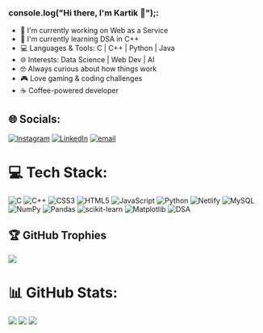 ### console.log("Hi there, I'm Kartik 👋");:
- 🔭 I'm currently working on Web as a Service<br>
- 🌱 I'm currently learning DSA in C++<br>
- 💻 Languages & Tools: C | C++ | Python | Java<br>
- 🌐 Interests: Data Science | Web Dev | AI<br>
- 🤓 Always curious about how things work<br>
- 🎮 Love gaming & coding challenges<br>
- ☕ Coffee-powered developer<br>

 ## 🌐 Socials:
[![Instagram](https://img.shields.io/badge/Instagram-%23E4405F.svg?logo=Instagram&logoColor=white)](https://www.instagram.com/kartik_rastogi_18/) [![LinkedIn](https://img.shields.io/badge/LinkedIn-%230077B5.svg?logo=linkedin&logoColor=white)](https://www.linkedin.com/in/kartik-rastogi-113236325/) [![email](https://img.shields.io/badge/Email-D14836?logo=gmail&logoColor=white)](mailto:kartikrastogi4544@gmail.com) 

# 💻 Tech Stack:
![C](https://img.shields.io/badge/c-%2300599C.svg?style=flat&logo=c&logoColor=white) ![C++](https://img.shields.io/badge/c++-%2300599C.svg?style=flat&logo=c%2B%2B&logoColor=white) ![CSS3](https://img.shields.io/badge/css3-%231572B6.svg?style=flat&logo=css3&logoColor=white) ![HTML5](https://img.shields.io/badge/html5-%23E34F26.svg?style=flat&logo=html5&logoColor=white) ![JavaScript](https://img.shields.io/badge/javascript-%23323330.svg?style=flat&logo=javascript&logoColor=%23F7DF1E) ![Python](https://img.shields.io/badge/python-3670A0?style=flat&logo=python&logoColor=ffdd54) ![Netlify](https://img.shields.io/badge/netlify-%23000000.svg?style=flat&logo=netlify&logoColor=#00C7B7) ![MySQL](https://img.shields.io/badge/mysql-4479A1.svg?style=flat&logo=mysql&logoColor=white) ![NumPy](https://img.shields.io/badge/numpy-%23013243.svg?style=flat&logo=numpy&logoColor=white) ![Pandas](https://img.shields.io/badge/pandas-%23150458.svg?style=flat&logo=pandas&logoColor=white) ![scikit-learn](https://img.shields.io/badge/scikit--learn-%23F7931E.svg?style=flat&logo=scikit-learn&logoColor=white) ![Matplotlib](https://img.shields.io/badge/Matplotlib-%23ffffff.svg?style=flat&logo=Matplotlib&logoColor=black)
 ![DSA](https://img.shields.io/badge/DSA-%2300599C.svg?style=flat&logo=c%2B%2B&logoColor=white)
## 🏆 GitHub Trophies
![](https://github-profile-trophy.vercel.app/?username=kartikrastogi18&theme=onedark&no-frame=true&no-bg=true&margin-w=4)<br>
# 📊 GitHub Stats:
![](https://github-readme-stats.vercel.app/api?username=kartikrastogi18&theme=one_dark_pro&hide_border=true&include_all_commits=true&count_private=true)
![](https://github-readme-stats.vercel.app/api/top-langs/?username=kartikrastogi18&theme=one_dark_pro&hide_border=true&include_all_commits=true&count_private=true&layout=compact)
![](https://nirzak-streak-stats.vercel.app/?user=kartikrastogi18&theme=one_dark_pro&hide_border=true)<br/>




<!--
**kartikrastogi18/kartikrastogi18** is a ✨ _special_ ✨ repository because its `README.md` (this file) appears on your GitHub profile.

Here are some ideas to get you started:

- 🔭 I’m currently working on ...
- 🌱 I’m currently learning ...
- 👯 I’m looking to collaborate on ...
- 🤔 I’m looking for help with ...
- 💬 Ask me about ...
- 📫 How to reach me: ...
- 😄 Pronouns: ...
- ⚡ Fun fact: ...
-->
